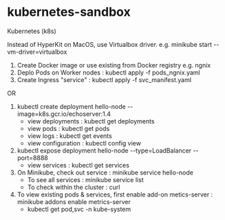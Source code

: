 # kubernetes-sandbox
Kubernetes (k8s)

Instead of HyperKit on MacOS, use Virtualbox driver.
e.g. minikube start --vm-driver=virtualbox

1. Create Docker image or use existing from Docker registry e.g. ngnix
2. Deplo Pods on Worker nodes : kubectl apply -f pods_ngnix.yaml
3. Create Ingress "service" : kubectl apply -f svc_manifest.yaml 

OR

1. kubectl create deployment hello-node --image=k8s.gcr.io/echoserver:1.4
   - view deployments : kubectl get deployments
   - view pods : kubectl get pods
   - view logs : kubectl get events
   - view configuration : kubectl config view
2. kubectl expose deployment hello-node --type=LoadBalancer --port=8888
   - view services : kubectl get services
3. On Minikube, check out service : minikube service hello-node
   - To see all services : minikube service list
   - To check within the cluster : curl <URL-displayed-by-minikuve-serice-list>
4. To view existing pods & services, first enable add-on metics-server : minikube addons enable metrics-server
   - kubectl get pod,svc -n kube-system
